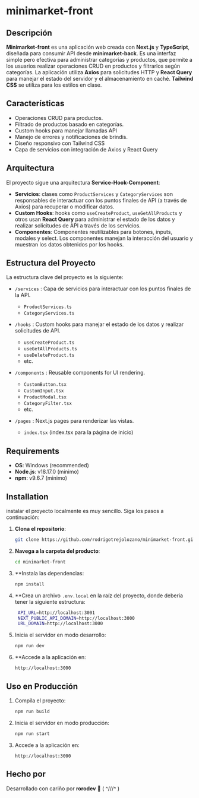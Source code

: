 
# minimarket-front

## Descripción

**Minimarket-front** es una aplicación web creada con **Next.js** y **TypeScript**, diseñada para consumir API desde **minimarket-back**. Es una interfaz simple pero efectiva para administrar categorías y productos, que permite a los usuarios realizar operaciones CRUD en productos y filtrarlos según categorías. La aplicación utiliza **Axios** para solicitudes HTTP y **React Query** para manejar el estado del servidor y el almacenamiento en caché. **Tailwind CSS** se utiliza para los estilos en clase.

## Características

- Operaciones CRUD para productos.
- Filtrado de productos basado en categorías.
- Custom hooks para manejar llamadas API
- Manejo de errores y notificaciones de brindis.
- Diseño responsivo con Tailwind CSS
- Capa de servicios con integración de Axios y React Query

## Arquitectura

El proyecto sigue una arquitectura **Service-Hook-Component**:

- **Servicios**: clases como `ProductServices` y `CategoryServices` son responsables de interactuar con los puntos finales de API (a través de Axios) para recuperar o modificar datos.
- **Custom Hooks**: hooks como `useCreateProduct`, `useGetAllProducts` y otros usan **React Query** para administrar el estado de los datos y realizar solicitudes de API a través de los servicios.
- **Componentes**: Componentes reutilizables para botones, inputs, modales y select. Los componentes manejan la interacción del usuario y muestran los datos obtenidos por los hooks.

## Estructura del Proyecto

La estructura clave del proyecto es la siguiente:

- `/services` : Capa de servicios para interactuar con los puntos finales de la API.
  - `ProductServices.ts`
  - `CategoryServices.ts`
  
- `/hooks` : Custom hooks para manejar el estado de los datos y realizar solicitudes de API.
  - `useCreateProduct.ts`
  - `useGetAllProducts.ts`
  - `useDeleteProduct.ts`
  - etc.

- `/components` : Reusable components for UI rendering.
  - `CustomButton.tsx`
  - `CustomInput.tsx`
  - `ProductModal.tsx`
  - `CategoryFilter.tsx`
  - etc.

- `/pages` : Next.js pages para renderizar las vistas.
  - `index.tsx` (index.tsx para la página de inicio)

## Requirements

- **OS**: Windows (recommended)
- **Node.js**: v18.17.0 (minimo)
- **npm**: v9.6.7 (minimo)

## Installation

instalar el proyecto localmente es muy sencillo. Siga los pasos a continuación:

1. **Clona el repositorio**:
   ```bash
   git clone https://github.com/rodrigotrejolozano/minimarket-front.git
   ```
   
2. **Navega a la carpeta del producto**:

   ```bash
   cd minimarket-front
   ```

3. **Instala las dependencias:
   ```bash
   npm install
   ```

4. **Crea un archivo `.env.local` en la raíz del proyecto, donde deberia tener la siguiente estructura:
   ```bash
    API_URL=http://localhost:3001
    NEXT_PUBLIC_API_DOMAIN=http://localhost:3000
    URL_DOMAIN=http://localhost:3000
   ```

5. Inicia el servidor en modo desarrollo:
   ```bash
   npm run dev
   ```
   
5. **Accede a la aplicación en:
   ```
   http://localhost:3000
   ```


## Uso en Producción

1. Compila el proyecto:
   ```bash
   npm run build
   ```

2. Inicia el servidor en modo producción:
   ```bash
   npm run start
   ```

3. Accede a la aplicación en:
   ```
   http://localhost:3000
    ```
## Hecho por

Desarrollado con cariño por **rorodev** 🖤 ( ^///^ )
